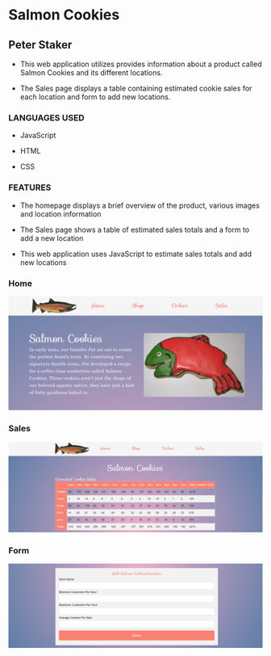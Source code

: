 # Salmon Cookies

## Peter Staker

* This web application utilizes provides information about a product called Salmon Cookies and its different locations.

* The Sales page displays a table containing estimated cookie sales for each location and form to add new locations.

### LANGUAGES USED

* JavaScript

* HTML

* CSS

### FEATURES

* The homepage displays a brief overview of the product, various images and location information

* The Sales page shows a table of estimated sales totals and a form to add a new location

* This web application uses JavaScript to estimate sales totals and add new locations

### Home

![Home Page](img/homepage.png)

### Sales

![Sales Page](img/salespage.png)

### Form

![Form](img/form.png)
